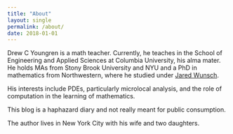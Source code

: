```yaml
---
title: "About"
layout: single
permalink: /about/
date: 2018-01-01
---
```


Drew C Youngren is a math teacher. Currently, he teaches in the School of Engineering and Applied Sciences at Columbia University, his alma mater. He holds MAs from Stony Brook University and NYU and a PhD in mathematics from Northwestern, where he studied under [Jared Wunsch](http://www.math.northwestern.edu/~jwunsch/). 

His interests include PDEs, particularly microlocal analysis, and the role of computation in the learning of mathematics. 

This blog is a haphazard diary and not really meant for public consumption. 

The author lives in New York City with his wife and two daughters. 